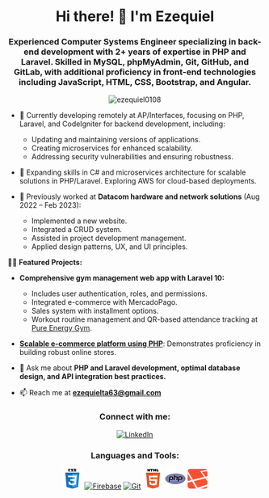 <h1 align="center">Hi there! 👋 I'm Ezequiel</h1>

<h3 align="center">Experienced Computer Systems Engineer specializing in back-end development with 2+ years of expertise in PHP and Laravel. Skilled in MySQL, phpMyAdmin, Git, GitHub, and GitLab, with additional proficiency in front-end technologies including JavaScript, HTML, CSS, Bootstrap, and Angular.</h3>

<p align="center"> <img src="https://komarev.com/ghpvc/?username=ezequiel0108&label=Profile%20views&color=0e75b6&style=flat-square" alt="ezequiel0108" /> </p>

- 🔭 Currently developing remotely at AP/Interfaces, focusing on PHP, Laravel, and CodeIgniter for backend development, including:
  - Updating and maintaining versions of applications.
  - Creating microservices for enhanced scalability.
  - Addressing security vulnerabilities and ensuring robustness.

- 🌱 Expanding skills in C# and microservices architecture for scalable solutions in PHP/Laravel. Exploring AWS for cloud-based deployments.

- 💼 Previously worked at **Datacom hardware and network solutions** (Aug 2022 – Feb 2023):
  - Implemented a new website.
  - Integrated a CRUD system.
  - Assisted in project development management.
  - Applied design patterns, UX, and UI principles.

👨‍💻 **Featured Projects:**

- **Comprehensive gym management web app with Laravel 10:**
  - Includes user authentication, roles, and permissions.
  - Integrated e-commerce with MercadoPago.
  - Sales system with installment options.
  - Workout routine management and QR-based attendance tracking at [Pure Energy Gym](https://pureenergygym.com.mx/).

- [**Scalable e-commerce platform using PHP**](https://iccomerse.000webhostapp.com/index.php): Demonstrates proficiency in building robust online stores.



- 💬 Ask me about **PHP and Laravel development, optimal database design, and API integration best practices.**

- 📫 Reach me at **ezequielta63@gmail.com**

<h3 align="center">Connect with me:</h3>
<p align="center">
  <a href="https://linkedin.com/in/ezequiel-tun-arcique" target="_blank"><img src="https://raw.githubusercontent.com/rahuldkjain/github-profile-readme-generator/master/src/images/icons/Social/linked-in-alt.svg" alt="LinkedIn" height="30" width="40" /></a>
</p>

<h3 align="center">Languages and Tools:</h3>
<p align="center">
  <a href="https://www.w3schools.com/css/" target="_blank" rel="noreferrer"><img src="https://raw.githubusercontent.com/devicons/devicon/master/icons/css3/css3-original-wordmark.svg" alt="CSS3" width="40" height="40"/></a>
  <a href="https://firebase.google.com/" target="_blank" rel="noreferrer"><img src="https://www.vectorlogo.zone/logos/firebase/firebase-icon.svg" alt="Firebase" width="40" height="40"/></a>
  <a href="https://git-scm.com/" target="_blank" rel="noreferrer"><img src="https://www.vectorlogo.zone/logos/git-scm/git-scm-icon.svg" alt="Git" width="40" height="40"/></a>
  <a href="https://www.w3.org/html/" target="_blank" rel="noreferrer"><img src="https://raw.githubusercontent.com/devicons/devicon/master/icons/html5/html5-original-wordmark.svg" alt="HTML5" width="40" height="40"/></a>
  <a href="https://www.php.net" target="_blank" rel="noreferrer"><img src="https://raw.githubusercontent.com/devicons/devicon/master/icons/php/php-original.svg" alt="PHP" width="40" height="40"/></a>
  <a href="https://laravel.com" target="_blank" rel="noreferrer"><img src="https://raw.githubusercontent.com/devicons/devicon/master/icons/laravel/laravel-plain.svg" alt="Laravel" width="40" height="40"/></a>
</p>

